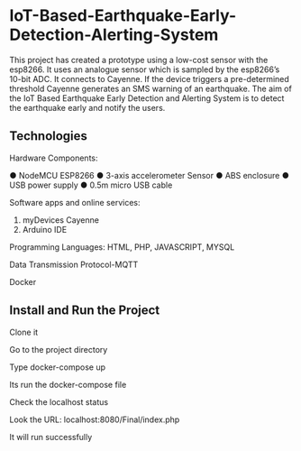 # IoT-Based-Earthquake-Early-Detection-Alerting-System
This project has created a prototype using a low-cost sensor with the esp8266. It uses an analogue sensor which is sampled by the esp8266’s 10-bit ADC.
It connects to Cayenne. If the device triggers a pre-determined threshold Cayenne generates an SMS warning of an earthquake.
The aim of the IoT Based Earthquake Early Detection and Alerting System is to detect the earthquake early and notify the users.

## Technologies
Hardware Components:

● NodeMCU ESP8266
● 3-axis accelerometer Sensor
● ABS enclosure
● USB power supply
● 0.5m micro USB cable

Software apps and online services: 
1. myDevices Cayenne 
2. Arduino IDE

Programming Languages:
HTML, PHP, JAVASCRIPT, MYSQL

Data Transmission Protocol-MQTT

Docker

## Install and Run the Project

Clone it 

Go to the project directory

Type docker-compose up

Its run the docker-compose file

Check the localhost status

Look the URL: localhost:8080/Final/index.php

It will run successfully 
